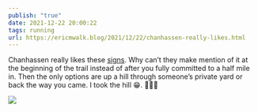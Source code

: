 ```yaml
---
publish: "true"
date: 2021-12-22 20:00:22
tags: running
url: https://ericmwalk.blog/2021/12/22/chanhassen-really-likes.html
---
```


Chanhassen really likes these [signs](https://ericmwalk.blog/2021/03/03/took-a-couple.html). Why can’t they make mention of it at the beginning of the trail instead of after you fully committed to a half mile in. Then the only options are up a hill through someone’s private yard or back the way you came. I took the hill 😁. 🏃🏻‍♂️

![](https://ericmwalk.blog/uploads/2021/8cc994ecf9.jpg)